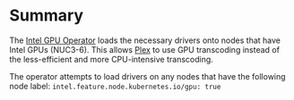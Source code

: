 # Summary
The [Intel GPU Operator](https://intel.github.io/intel-device-plugins-for-kubernetes/cmd/gpu_plugin/README.html) loads the necessary drivers onto nodes that have Intel GPUs (NUC3-6). This allows [Plex](/manifests/media-tools/plex) to use GPU transcoding instead of the less-efficient and more CPU-intensive transcoding.

The operator attempts to load drivers on any nodes that have the following node label: `intel.feature.node.kubernetes.io/gpu: true `